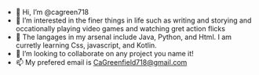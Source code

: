 - 👋 Hi, I’m @cagreen718
- 👀 I’m interested in the finer things in life such as writing and storying and occationally playing video games and watching gret action flicks
- 🌱 The langages in my arsenal include Java, Python, and Html. I am curretly learning Css, javascript, and Kotlin.
- 💞️ I’m looking to collaborate on any project you name it!
- 📫 My prefered email is CaGreenfield718@gmail.com

<!---
cagreen718/cagreen718 is a ✨ special ✨ repository because its `README.md` (this file) appears on your GitHub profile.
You can click the Preview link to take a look at your changes.
--->
